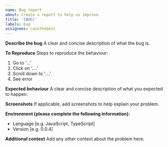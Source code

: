 ```yaml
---
name: Bug report
about: Create a report to help us improve
title: '[BUG]'
labels: bug
assignees: cainthebest
---
```


**Describe the bug**
A clear and concise description of what the bug is.

**To Reproduce**
Steps to reproduce the behaviour:

1. Go to '...'
2. Click on '....'
3. Scroll down to '....'
4. See error

**Expected behaviour**
A clear and concise description of what you expected to happen.

**Screenshots**
If applicable, add screenshots to help explain your problem.

**Environment (please complete the following information):**

-   Language [e.g. JavaScript, TypeScript]
-   Version [e.g. 0.0.4]

**Additional context**
Add any other context about the problem here.

